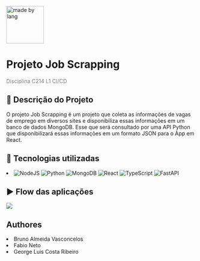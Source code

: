 <img src="https://user-images.githubusercontent.com/61352086/194158541-07e551e3-8fd1-4289-b16f-eebf5afb3fad.png" alt="made by lang" 
style="width: 100px; height: 100px;"/>


# Projeto Job Scrapping

<p style="color: gray">Disciplina C214 L1 CI/CD</p>


## :book: Descrição do Projeto 
O projeto Job Scrapping é um projeto que coleta as informações de vagas de emprego em diversos sites e disponibiliza essas informações em um banco de dados MongoDB. Esse que será consultado por uma API Python que disponibilizará essas informações em um formato JSON para o App em React.

## 🚀 Tecnologias utilizadas
<li>
<img src="https://img.shields.io/badge/Node.js-43853D?style=for-the-badge&logo=node.js&logoColor=white" alt="NodeJS" />
<img src="https://img.shields.io/badge/Python-14354C?style=for-the-badge&logo=python&logoColor=white" alt="Python" />
<!-- Mogo db -->
<img src="https://img.shields.io/badge/MongoDB-4EA94B?style=for-the-badge&logo=mongodb&logoColor=white" alt="MongoDB" />
<!-- React Native -->
<img src="https://img.shields.io/badge/React-20232A?style=for-the-badge&logo=react&logoColor=61DAFB" alt="React" />
<!-- TypesCript -->
<img src="https://img.shields.io/badge/TypeScript-007ACC?style=for-the-badge&logo=typescript&logoColor=white" alt="TypeScript" />
<!-- Fast api -->
<img src="https://img.shields.io/badge/FastAPI-109989?style=for-the-badge&logo=fastapi&logoColor=white" alt="FastAPI" />

## :arrow_forward: Flow das aplicações 
<img src="https://media.discordapp.net/attachments/1024678433722208351/1024700658017894470/Diagrama_sem_nome.draddewdewddwio.jpg" />
</li>

## Authores
<la>
<li>
  Bruno Almeida Vasconcelos 
</li>
<li>Fabio Neto</li>
<li>George Luis Costa Ribeiro</li>
</la>
